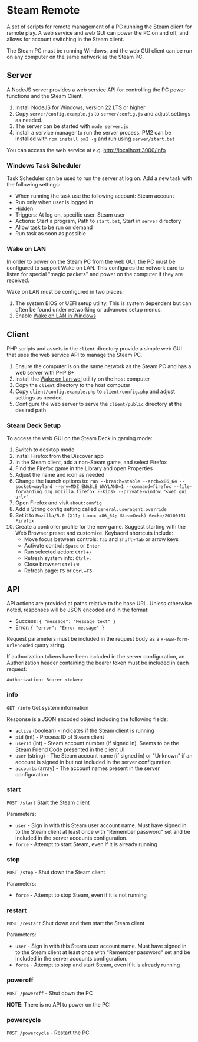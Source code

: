 # Steam Remote

A set of scripts for remote management of a PC running the Steam client for
remote play. A web service and web GUI can power the PC on and off, and allows
for account switching in the Steam client.

The Steam PC must be running Windows, and the web GUI client can be run on any
computer on the same network as the Steam PC.

## Server

A NodeJS server provides a web service API for controlling the PC power
functions and the Steam Client.

  1. Install NodeJS for Windows, version 22 LTS or higher
  2. Copy `server/config.example.js` to `server/config.js` and adjust settings
     as needed.
  3. The server can be started with `node server.js`
  4. Install a service manager to run the server process. PM2 can be installed
     with `npm install pm2 -g` and run using `server/start.bat`

You can access the web service at e.g.
[http://localhost:3000/info](http://localhost:3000/info)

### Windows Task Scheduler

Task Scheduler can be used to run the server at log on. Add a new task with the
following settings:

  * When running the task use the following account: Steam account
  * Run only when user is logged in
  * Hidden
  * Triggers: At log on, specific user. Steam user
  * Actions: Start a program, Path to `start.bat`, Start in `server` directory
  * Allow task to be run on demand
  * Run task as soon as possible

### Wake on LAN

In order to power on the Steam PC from the web GUI, the PC must be configured
to support Wake on LAN. This configures the network card to listen for special
"magic packets" and power on the computer if they are received.

Wake on LAN must be configured in two places:

  1. The system BIOS or UEFI setup utility. This is system dependent but can
     often be found under networking or advanced setup menus.
  2. Enable [Wake on LAN in Windows](https://www.windowscentral.com/software-apps/windows-11/how-to-enable-wake-on-lan-on-windows-11)

## Client

PHP scripts and assets in the `client` directory provide a simple web GUI that
uses the web service API to manage the Steam PC.

  1. Ensure the computer is on the same network as the Steam PC and has a web
     server with  PHP 8+
  2. Install the [Wake on Lan wol](https://sourceforge.net/projects/wake-on-lan/)
     utility on the host computer
  3. Copy the `client` directory to the host computer
  4. Copy `client/config.example.php` to `client/config.php` and adjust
     settings as needed.
  5. Configure the web server to serve the `client/public` directory at the
     desired path

### Steam Deck Setup

To access the web GUI on the Steam Deck in gaming mode:

  1. Switch to desktop mode
  2. Install Firefox from the Discover app
  3. In the Steam client, add a non-Steam game, and select Firefox
  4. Find the Firefox game in the Library and open Properties
  5. Adjust the name and icon as needed
  6. Change the launch options to: `run --branch=stable --arch=x86_64 --socket=wayland --env=MOZ_ENABLE_WAYLAND=1 --command=firefox --file-forwarding org.mozilla.firefox --kiosk --private-window "<web gui url>"`
  7. Open Firefox and visit `about:config`
  8. Add a String config setting called `general.useragent.override`
  9. Set it to `Mozilla/5.0 (X11; Linux x86_64; SteamDeck) Gecko/20100101 Firefox`
  10. Create a controller profile for the new game. Suggest starting with the
      Web Browser preset and customize. Keybaord shortcuts include:
      * Move focus between controls: `Tab` and `Shift`+`Tab` or arrow keys
      * Activate control: `Space` or `Enter`
      * Run selected action: `Ctrl`+`/`
      * Refresh system info: `Ctrl`+`.`
      * Close browser: `Ctrl`+`W`
      * Refresh page: `F5` or `Ctrl`+`F5`

## API

API actions are provided at paths relative to the base URL. Unless otherwise
noted, responses will be JSON encoded and in the format:

  * Success: `{ "message": "Message text" }`
  * Error: `{ "error": "Error message" }`

Request parameters must be included in the request body as a
`x-www-form-urlencoded` query string.

If authorization tokens have been included in the server configuration, an
Authorization header containing the bearer token must be included in each
request:

    Authorization: Bearer <token>

### info

`GET /info` Get system information

Response is a JSON encoded object including the following fields:

  * `active` (boolean) - Indicates if the Steam client is running
  * `pid` (int) - Process ID of Steam client
  * `userId` (int) - Steam account number (if signed in). Seems to be the Steam
     Friend Code presented in the client UI
  * `user` (string) - The Steam account name (if signed in) or "Unknown" if an
    account is signed in but not included in the server configuration
  * `accounts` (array) - The account names present in the server configuration

### start

`POST /start` Start the Steam client

Parameters:

  * `user` - Sign in with this Steam user account name. Must have signed in to
    the Steam client at least once with "Remember password" set and be included
    in the server accounts configuration.
  * `force` - Attempt to start Steam, even if it is already running

### stop

`POST /stop` - Shut down the Steam client

Parameters:

  * `force` - Attempt to stop Steam, even if it is not running

### restart

`POST /restart` Shut down and then start the Steam client

Parameters:

  * `user` - Sign in with this Steam user account name. Must have signed in to
    the Steam client at least once with "Remember password" set and be included
    in the server accounts configuration.
  * `force` - Attempt to stop and start Steam, even if it is already running

### poweroff

`POST /poweroff` - Shut down the PC

**NOTE**: There is no API to power on the PC!

### powercycle

`POST /powercycle` - Restart the PC
